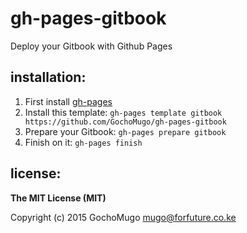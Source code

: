 
# gh-pages-gitbook

Deploy your Gitbook with Github Pages


## installation:

1. First install [gh-pages](https://github.com/GochoMugo/gh-pages)
2. Install this template: `gh-pages template gitbook https://github.com/GochoMugo/gh-pages-gitbook`
3. Prepare your Gitbook: `gh-pages prepare gitbook`
4. Finish on it: `gh-pages finish`


## license:

**The MIT License (MIT)**

Copyright (c) 2015 GochoMugo <mugo@forfuture.co.ke>

